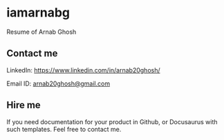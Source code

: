 # iamarnabg
Resume of Arnab Ghosh

## Contact me

LinkedIn: https://www.linkedin.com/in/arnab20ghosh/

Email ID: arnab20ghosh@gmail.com

## Hire me

If you need documentation for your product in Github, or Docusaurus with such templates. Feel free to contact me. 


